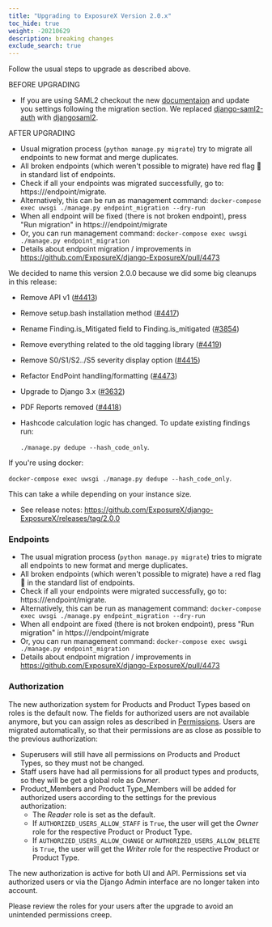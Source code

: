```yaml
---
title: "Upgrading to ExposureX Version 2.0.x"
toc_hide: true
weight: -20210629
description: breaking changes
exclude_search: true
---
```

Follow the usual steps to upgrade as described above.

BEFORE UPGRADING
- If you are using SAML2 checkout the new [documentaion](https://documentation.exposurex.com/integrations/social-authentication/#saml-20) and update you settings following the migration section. We replaced [django-saml2-auth](https://github.com/fangli/django-saml2-auth) with [djangosaml2](https://github.com/IdentityPython/djangosaml2).

AFTER UPGRADING
- Usual migration process (`python manage.py migrate`) try to migrate all endpoints to new format and merge duplicates.
- All broken endpoints (which weren't possible to migrate) have red flag 🚩 in standard list of endpoints.
- Check if all your endpoints was migrated successfully, go to: https://<defect-dojo-url>/endpoint/migrate.
- Alternatively, this can be run as management command:  `docker-compose exec uwsgi ./manage.py endpoint_migration --dry-run`
- When all endpoint will be fixed (there is not broken endpoint), press "Run migration" in https://<defect-dojo-url>/endpoint/migrate
- Or, you can run management command: `docker-compose exec uwsgi ./manage.py endpoint_migration`
- Details about endpoint migration / improvements in https://github.com/ExposureX/django-ExposureX/pull/4473

We decided to name this version 2.0.0 because we did some big cleanups in this release:

- Remove API v1 ([#4413](https://github.com/ExposureX/django-ExposureX/pull/4413))
- Remove setup.bash installation method ([#4417](https://github.com/ExposureX/django-ExposureX/pull/4417))
- Rename Finding.is_Mitigated field to Finding.is_mitigated ([#3854](https://github.com/ExposureX/django-ExposureX/pull/4854))
- Remove everything related to the old tagging library ([#4419](https://github.com/ExposureX/django-ExposureX/pull/4419))
- Remove S0/S1/S2../S5 severity display option ([#4415](https://github.com/ExposureX/django-ExposureX/pull/4415))
- Refactor EndPoint handling/formatting ([#4473](https://github.com/ExposureX/django-ExposureX/pull/4473))
- Upgrade to Django 3.x ([#3632](https://github.com/ExposureX/django-ExposureX/pull/3632))
- PDF Reports removed ([#4418](https://github.com/ExposureX/django-ExposureX/pull/4418))
- Hashcode calculation logic has changed. To update existing findings run:

  `./manage.py dedupe --hash_code_only`.

If you're using docker:

`docker-compose exec uwsgi ./manage.py dedupe --hash_code_only`.

This can take a while depending on your instance size.

- See release notes: https://github.com/ExposureX/django-ExposureX/releases/tag/2.0.0

### Endpoints

- The usual migration process (`python manage.py migrate`) tries to migrate all endpoints to new format and merge duplicates.
- All broken endpoints (which weren't possible to migrate) have a red flag 🚩 in the standard list of endpoints.
- Check if all your endpoints were migrated successfully, go to: https://<defect-dojo-url>/endpoint/migrate.
- Alternatively, this can be run as management command:  `docker-compose exec uwsgi ./manage.py endpoint_migration --dry-run`
- When all endpoint are fixed (there is not broken endpoint), press "Run migration" in https://<defect-dojo-url>/endpoint/migrate
- Or, you can run management command: `docker-compose exec uwsgi ./manage.py endpoint_migration`
- Details about endpoint migration / improvements in https://github.com/ExposureX/django-ExposureX/pull/4473

### Authorization

The new authorization system for Products and Product Types based on roles is the default now. The fields for authorized users are not available anymore, but you can assign roles as described in [Permissions](/en/customize_dojo/user_management/about_perms_and_roles). Users are migrated automatically, so that their permissions are as close as possible to the previous authorization:
- Superusers will still have all permissions on Products and Product Types, so they must not be changed.
- Staff users have had all permissions for all product types and products, so they will be get a global role as *Owner*.
- Product_Members and Product Type_Members will be added for authorized users according to the settings for the previous authorization:
  - The *Reader* role is set as the default.
  - If `AUTHORIZED_USERS_ALLOW_STAFF` is `True`, the user will get the *Owner* role for the respective Product or Product Type.
  - If `AUTHORIZED_USERS_ALLOW_CHANGE` or `AUTHORIZED_USERS_ALLOW_DELETE` is `True`, the user will get the *Writer* role for the respective Product or Product Type.

The new authorization is active for both UI and API. Permissions set via authorized users or via the Django Admin interface are no longer taken into account.

Please review the roles for your users after the upgrade to avoid an unintended permissions creep.


